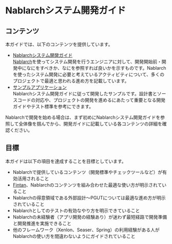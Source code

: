 # Nablarchシステム開発ガイド


## コンテンツ

本ガイドでは、以下のコンテンツを提供しています。

* [Nablarchシステム開発ガイド](./Nablarchシステム開発ガイド)  
  [Nablarch](https://nablarch.github.io/docs/LATEST/doc/)を使ってシステム開発を行うエンジニアに対して、開発開始前・開発中になにをすべきか、なにを参照すれば良いかを示すものです。Nablarchを使ったシステム開発に必要と考えているアクティビティについて、多くのプロジェクトで最適と思われる進め方を記載しています。
* [サンプルアプリケーション](./サンプルアプリケーション)  
  Nablarchシステム開発ガイドに従って開発したサンプルです。設計書とソースコードの対応や、プロジェクトの開発を進めるにあたって重要となる開発ガイドやテスト標準を参考にできます。


Nablarchで開発を始める場合は、まず初めにNablarchシステム開発ガイドを参照して全体像を掴んでから、開発ガイドに記載している各コンテンツの詳細を確認ください。


## 目標

本ガイドは以下の項目を達成することを目標としています。

* Nablarchで提供しているコンテンツ（開発標準やチェックツールなど）が有効活用されること
* [Fintan](https://fintan.jp/)、Nablarchのコンテンツを組み合わせた最適な使い方が明示されていること
* Nablarchの得意領域である外部設計～PGUTについては最適な進め方が明示されていること
* Nablarchとしてのテストの有効なやり方を明示できていること
* Nablarchの未経験者（アプリ開発の経験あり）が迷わず最短経路で開発準備と開発推進を実施できること
* 他のフレームワーク（Xenlon、Seaser、Spring）の利用経験がある人がNablarchの使い方を間違わないようにガイドされていること

